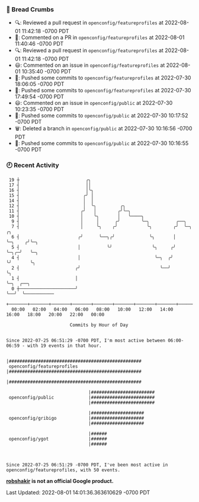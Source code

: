 ### 🍞 Bread Crumbs

 * 🔍: Reviewed a pull request in  `openconfig/featureprofiles` at 2022-08-01 11:42:18 -0700 PDT
 * 💬: Commented on a PR in  `openconfig/featureprofiles` at 2022-08-01 11:40:46 -0700 PDT
 * 🔍: Reviewed a pull request in  `openconfig/featureprofiles` at 2022-08-01 11:42:18 -0700 PDT
 * 😃: Commented on an issue in `openconfig/featureprofiles` at 2022-08-01 10:35:40 -0700 PDT
 * 🚢: Pushed some commits to `openconfig/featureprofiles` at 2022-07-30 18:06:05 -0700 PDT
 * 🚢: Pushed some commits to `openconfig/featureprofiles` at 2022-07-30 17:49:54 -0700 PDT
 * 😃: Commented on an issue in `openconfig/public` at 2022-07-30 10:23:35 -0700 PDT
 * 🚢: Pushed some commits to `openconfig/public` at 2022-07-30 10:17:52 -0700 PDT
 * 🗑: Deleted a branch in `openconfig/public` at 2022-07-30 10:16:56 -0700 PDT
 * 🚢: Pushed some commits to `openconfig/public` at 2022-07-30 10:16:55 -0700 PDT

### 🕘 Recent Activity
```
 19 ┼                         ╭╮
 17 ┤                         ││
 16 ┤                         │╰╮
 15 ┤                        ╭╯ │
 14 ┤                        │  │
 12 ┤                        │  ╰╮         ╭╮
 11 ┤                       ╭╯   │        ╭╯╰─╮
 10 ┤                       │    ╰╮       │   ╰────╮
  9 ┤                       │     │      ╭╯        ╰─╮          ╭──╮
  7 ┤                       │     ╰╮    ╭╯           ╰╮        ╭╯  ╰─╮       ╭╮
  6 ┤                      ╭╯      ╰──╮╭╯             ╰╮       │     ╰─╮    ╭╯╰─╮
  5 ┤                      │          ╰╯               ╰╮     ╭╯       ╰─╮╭─╯   ╰─╮
  4 ┤                      │                            ╰─╮  ╭╯          ╰╯       ╰╮
  2 ┤                     ╭╯                              ╰──╯                     ╰╮
  1 ┤                     │                                                         ╰─╮  ╭──╮
  0 ┼─────────────────────╯                                                           ╰──╯  ╰───────────
    +───────+───────+───────+───────+───────+───────+───────+───────+───────+───────+───────+───────+────
  00:00   02:00   04:00   06:00   08:00   10:00   12:00   14:00   16:00   18:00   20:00   22:00   00:00   

						Commits by Hour of Day


Since 2022-07-25 06:51:29 -0700 PDT, I'm most active between 06:00-06:59 - with 19 events in that hour.

```



```
                               |##################################################
 openconfig/featureprofiles    |##################################################
                               |##################################################

                               |########################
 openconfig/public             |########################
                               |########################

                               |####################
 openconfig/gribigo            |####################
                               |####################

                               |######
 openconfig/ygot               |######
                               |######



Since 2022-07-25 06:51:29 -0700 PDT, I've been most active in openconfig/featureprofiles, with 50 events.

```
**[robshakir](mailto:robjs@google.com) is not an official Google product.**  


Last Updated: 2022-08-01 14:01:36.363610629 -0700 PDT
